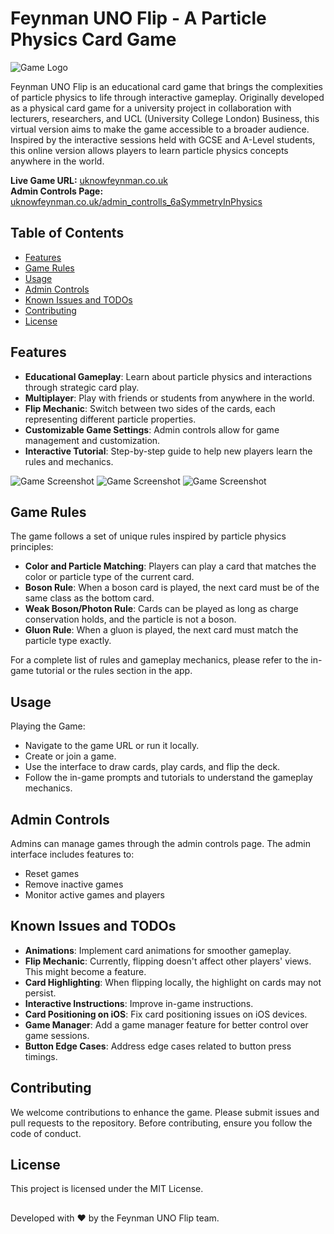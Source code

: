 # Feynman UNO Flip - A Particle Physics Card Game

![Game Logo](uno_game/static/images/main_logo.jpeg)

Feynman UNO Flip is an educational card game that brings the complexities of particle physics to life through interactive gameplay. Originally developed as a physical card game for a university project in collaboration with lecturers, researchers, and UCL (University College London) Business, this virtual version aims to make the game accessible to a broader audience. Inspired by the interactive sessions held with GCSE and A-Level students, this online version allows players to learn particle physics concepts anywhere in the world.

**Live Game URL:** [uknowfeynman.co.uk](http://www.uknowfeynman.co.uk)  
**Admin Controls Page:** [uknowfeynman.co.uk/admin_controlls_6aSymmetryInPhysics](http://www.uknowfeynman.co.uk/admin_controlls_6aSymmetryInPhysics)

## Table of Contents

- [Features](#features)
- [Game Rules](#game-rules)
- [Usage](#usage)
- [Admin Controls](#admin-controls)
- [Known Issues and TODOs](#known-issues-and-todos)
- [Contributing](#contributing)
- [License](#license)

## Features

- **Educational Gameplay**: Learn about particle physics and interactions through strategic card play.
- **Multiplayer**: Play with friends or students from anywhere in the world.
- **Flip Mechanic**: Switch between two sides of the cards, each representing different particle properties.
- **Customizable Game Settings**: Admin controls allow for game management and customization.
- **Interactive Tutorial**: Step-by-step guide to help new players learn the rules and mechanics.

![Game Screenshot](uno_game/static/images/MainPageIMG.png)
![Game Screenshot](uno_game/static/images/InGameIMG.PNG)
![Game Screenshot](uno_game/static/images/AdminPageIMG.JPG)

## Game Rules

The game follows a set of unique rules inspired by particle physics principles:

- **Color and Particle Matching**: Players can play a card that matches the color or particle type of the current card.
- **Boson Rule**: When a boson card is played, the next card must be of the same class as the bottom card.
- **Weak Boson/Photon Rule**: Cards can be played as long as charge conservation holds, and the particle is not a boson.
- **Gluon Rule**: When a gluon is played, the next card must match the particle type exactly.

For a complete list of rules and gameplay mechanics, please refer to the in-game tutorial or the rules section in the app.

## Usage
Playing the Game:

- Navigate to the game URL or run it locally.
- Create or join a game.
- Use the interface to draw cards, play cards, and flip the deck.
- Follow the in-game prompts and tutorials to understand the gameplay mechanics.

## Admin Controls
Admins can manage games through the admin controls page. The admin interface includes features to:
 - Reset games
 - Remove inactive games
 - Monitor active games and players

## Known Issues and TODOs
- **Animations**: Implement card animations for smoother gameplay.
- **Flip Mechanic**: Currently, flipping doesn't affect other players' views. This might become a feature.
- **Card Highlighting**: When flipping locally, the highlight on cards may not persist.
- **Interactive Instructions**: Improve in-game instructions.
- **Card Positioning on iOS**: Fix card positioning issues on iOS devices.
- **Game Manager**: Add a game manager feature for better control over game sessions.
- **Button Edge Cases**: Address edge cases related to button press timings.

## Contributing
We welcome contributions to enhance the game. Please submit issues and pull requests to the repository. Before contributing, ensure you follow the code of conduct.

## License
This project is licensed under the MIT License.

##
Developed with ❤️ by the Feynman UNO Flip team.